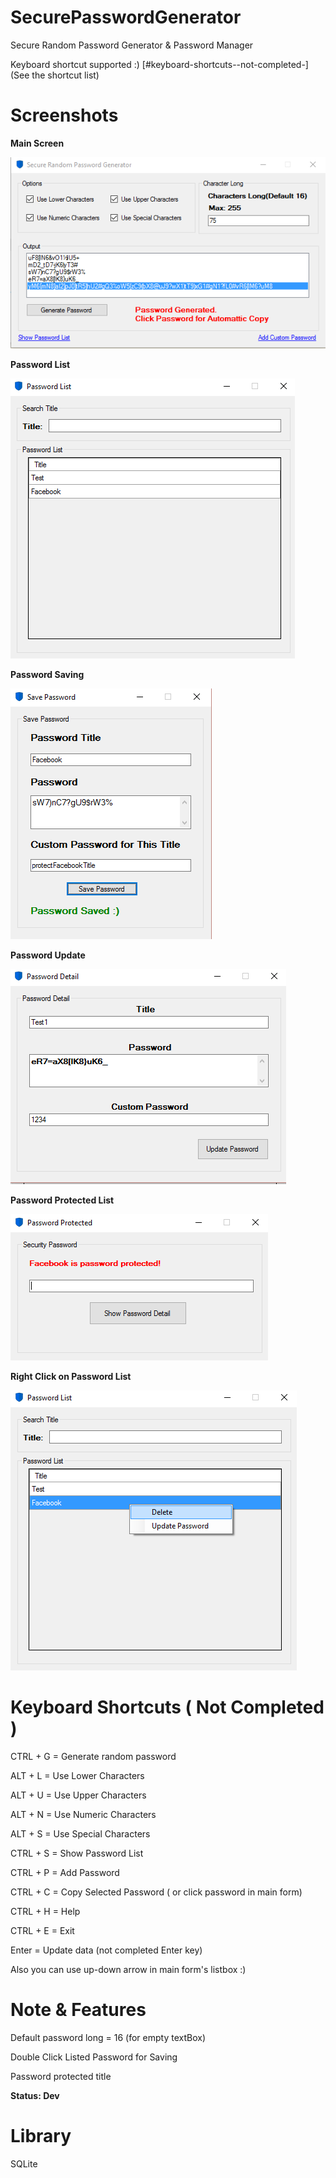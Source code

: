 # SecurePasswordGenerator

Secure Random Password Generator &amp; Password Manager

Keyboard shortcut supported :) [#keyboard-shortcuts--not-completed-](See the shortcut list)

# Screenshots

**Main Screen**

![images/main.PNG](images/main.PNG)

**Password List**

![images/main.PNG](images/passlist.PNG)

**Password Saving**

![images/protect.PNG](images/protect.PNG)

**Password Update**

![images/updatePassword.PNG](images/updatePassword.PNG)

**Password Protected List**

![images/protectPass.PNG](images/protectPass.PNG)

**Right Click on Password List**

![images/rightClick.PNG](images/rightClick.PNG)

# Keyboard Shortcuts ( Not Completed )

CTRL + G = Generate random password

ALT + L = Use Lower Characters

ALT + U = Use Upper Characters

ALT + N = Use Numeric Characters

ALT + S = Use Special Characters

CTRL + S = Show Password List

CTRL + P = Add Password

CTRL + C = Copy Selected Password ( or click password in main form)

CTRL + H = Help

CTRL + E = Exit

Enter = Update data (not completed Enter key)

Also you can use up-down arrow in main form's listbox :)

# Note & Features

Default password long = 16 (for empty textBox)

Double Click Listed Password for Saving

Password protected title

**Status: Dev**

# Library

SQLite
